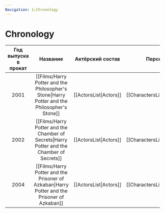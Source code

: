 ```yaml
---
Navigation: 1;Chronology
---
```

# Chronology
|  Год выпуска в прокат  |       Название        |  Актёрский состав  |      Персонажи       |
|:----------------------:|:------------------------:|:------------------:|:--------------------:|
|         2001           | [[Films/Harry Potter and the Philosopher's Stone\|Harry Potter and the Philosopher's Stone]]|[[ActorsList\|Actors]]|[[CharactersList\|Characters]]|
|         2002           | [[Films/Harry Potter and the Chamber of Secrets\|Harry Potter and the Chamber of Secrets]]|[[ActorsList\|Actors]]|[[CharactersList\|Characters]]|
|         2004           | [[Films/Harry Potter and the Prisoner of Azkaban\|Harry Potter and the Prisoner of Azkaban]]|[[ActorsList\|Actors]]|[[CharactersList\|Characters]]|
